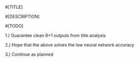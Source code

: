 #[TITLE]


#[DESCRIPTION]

#[TODO]

1.) Guarantee clean 8+1 outputs from title analysis

2.) Hope that the above solves the low neural network accuracy

3.) Continue as planned
